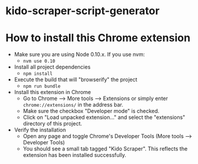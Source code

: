 kido-scraper-script-generator
=============================

# How to install this Chrome extension
- Make sure you are using Node 0.10.x. If you use nvm:
	- `nvm use 0.10`
- Install all project dependencies
	- `npm install`
- Execute the build that will "browserify" the project
    - `npm run bundle`
- Install this extension in Chrome
	- Go to Chrome --> More tools --> Extensions or simply enter `chrome://extensions/` in the address bar.
	- Make sure the checkbox "Developer mode" is checked.
	- Click on "Load unpacked extension..." and select the "extensions" directory of this project.
- Verify the installation
	- Open any page and toggle Chrome's Developer Tools (More tools --> Developer Tools)
	- You should see a small tab tagged "Kido Scraper". This reflects the extension has been installed successfully.
